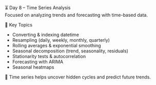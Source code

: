
 ⏳ Day 8 – Time Series Analysis  
Focused on analyzing trends and forecasting with time-based data.  

 🔹 Key Topics
- Converting & indexing datetime  
- Resampling (daily, weekly, monthly, quarterly)  
- Rolling averages & exponential smoothing  
- Seasonal decomposition (trend, seasonality, residuals)  
- Stationarity tests & autocorrelation  
- Forecasting with ARIMA  
- Seasonal heatmaps  

📌 Time series helps uncover hidden cycles and predict future trends.  

